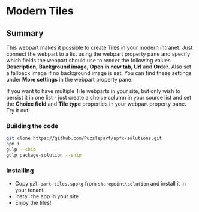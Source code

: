 # Modern Tiles 

## Summary

This webpart makes it possible to create Tiles in your modern intranet. Just connect the webpart to a list using the webpart property pane and specify which fields the webpart should use to render the following values **Description**, **Background image**, **Open in new tab**, **Url** and **Order**. Also set a fallback image if no background image is set. You can find these settings under **More settings** in the webpart property pane.

If you want to have multiple Tile webparts in your site, but only wish to persist it in one list - just create a choice column in your source list and set the **Choice field** and **Tile type** properties in your webpart property pane. Try it out!

### Building the code

```bash
git clone https://github.com/Puzzlepart/spfx-solutions.git
npm i
gulp --ship
gulp package-solution --ship
```

###

### Installing
* Copy `pzl-part-tiles.sppkg` from `sharepoint\solution` and install it in your tenant.
* Install the app in your site
* Enjoy the tiles!

